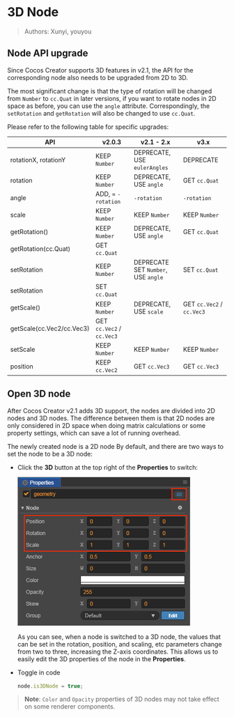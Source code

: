 # 3D Node

> Authors: Xunyi, youyou

## Node API upgrade

Since Cocos Creator supports 3D features in v2.1, the API for the corresponding node also needs to be upgraded from 2D to 3D.

The most significant change is that the type of rotation will be changed from `Number` to `cc.Quat` in later versions, if you want to rotate nodes in 2D space as before, you can use the `angle` attribute. Correspondingly, the `setRotation` and `getRotation` will also be changed to use `cc.Quat`.

Please refer to the following table for specific upgrades:

API | v2.0.3 | v2.1 - 2.x | v3.x
------------ | ------------- | --------- | --------
rotationX, rotationY | KEEP `Number` | DEPRECATE,<br>USE `eulerAngles` | DEPRECATE
rotation | KEEP `Number` | DEPRECATE,<br>USE `angle` | GET `cc.Quat`
angle | ADD, = `-rotation` | `-rotation` | `-rotation`
scale | KEEP `Number` | KEEP `Number` | KEEP `Number`
getRotation() | KEEP `Number` | DEPRECATE,<br>USE `angle` | GET `cc.Quat`
getRotation(cc.Quat) | GET `cc.Quat` |  | 
setRotation | KEEP `Number` | DEPRECATE SET `Number`,<br>USE `angle` | SET `cc.Quat`
setRotation | SET `cc.Quat` | |
getScale() | KEEP `Number` | DEPRECATE,<br>USE `scale` | GET `cc.Vec2` / `cc.Vec3`
getScale(cc.Vec2/cc.Vec3) | GET `cc.Vec2` / `cc.Vec3` |  |
setScale | KEEP `Number` | KEEP `Number` | KEEP `Number`
position | KEEP `cc.Vec2` | GET `cc.Vec3` | GET `cc.Vec3`

## Open 3D node

After Cocos Creator v2.1 adds 3D support, the nodes are divided into 2D nodes and 3D nodes.
The difference between them is that 2D nodes are only considered in 2D space when doing matrix calculations or some property settings, which can save a lot of running overhead.

The newly created node is a 2D node By default, and there are two ways to set the node to be a 3D node:

- Click the **3D** button at the top right of the **Properties** to switch:

  ![3d-node-inspector](img/3d-node-inspector.png)

  As you can see, when a node is switched to a 3D node, the values that can be set in the rotation, position, and scaling, etc parameters change from two to three, increasing the Z-axis coordinates. This allows us to easily edit the 3D properties of the node in the **Properties**.

- Toggle in code

  ```js
  node.is3DNode = true;
  ```

> **Note**: `Color` and `Opacity` properties of 3D nodes may not take effect on some renderer components.
